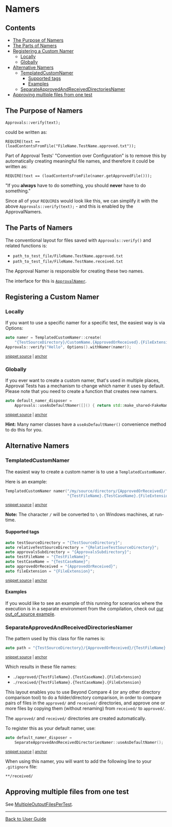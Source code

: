 <a id="top"></a>

# Namers

<!-- toc -->
## Contents

  * [The Purpose of Namers](#the-purpose-of-namers)
  * [The Parts of Namers](#the-parts-of-namers)
  * [Registering a Custom Namer](#registering-a-custom-namer)
    * [Locally](#locally)
    * [Globally](#globally)
  * [Alternative Namers](#alternative-namers)
    * [TemplatedCustomNamer](#templatedcustomnamer)
      * [Supported tags](#supported-tags)
      * [Examples](#examples)
    * [SeparateApprovedAndReceivedDirectoriesNamer](#separateapprovedandreceiveddirectoriesnamer)
  * [Approving multiple files from one test](#approving-multiple-files-from-one-test)<!-- endToc -->

## The Purpose of Namers

`Approvals::verify(text);`

could be written as:

`REQUIRE(text == (loadContentsFromFile("FileName.TestName.approved.txt"));`

Part of Approval Tests' "Convention over Configuration" is to remove this by automatically creating meaningful file names, and therefore it could be written as:

`REQUIRE(text == (loadContentsFromFile(namer.getApprovedFile()));`

"If you **always** have to do something, you should **never** have to do something."

Since all of your `REQUIRE`s would look like this, we can simplify it with the above `Approvals::verify(text);` - and this is enabled by the ApprovalNamers.

## The Parts of Namers

The conventional layout for files saved with `Approvals::verify()` and related functions is:

* `path_to_test_file/FileName.TestName.approved.txt`
* `path_to_test_file/FileName.TestName.received.txt`

The Approval Namer is responsible for creating these two names.

The interface for this
is [`ApprovalNamer`](https://github.com/approvals/ApprovalTests.cpp/blob/master/ApprovalTests/core/ApprovalNamer.h).

## Registering a Custom Namer

### Locally

If you want to use a specific namer for a specific test, the easiest way is via Options:

<!-- snippet: templated_custom_namer_injection_via_options -->
<a id='snippet-templated_custom_namer_injection_via_options'></a>
```cpp
auto namer = TemplatedCustomNamer::create(
    "{TestSourceDirectory}/CustomName.{ApprovedOrReceived}.{FileExtension}");
Approvals::verify("Hello", Options().withNamer(namer));
```
<sup><a href='/tests/DocTest_Tests/namers/TemplatedCustomNamerTests.cpp#L34-L38' title='Snippet source file'>snippet source</a> | <a href='#snippet-templated_custom_namer_injection_via_options' title='Start of snippet'>anchor</a></sup>
<!-- endSnippet -->

### Globally

If you ever want to create a custom namer, that's used in multiple places, Approval Tests has a mechanism to change
which namer it uses by default. Please note that you need to create a function that creates new namers.

<!-- snippet: register_default_namer -->
<a id='snippet-register_default_namer'></a>
```cpp
auto default_namer_disposer =
    Approvals::useAsDefaultNamer([]() { return std::make_shared<FakeNamer>(); });
```
<sup><a href='/tests/DocTest_Tests/namers/NamerTests.cpp#L28-L31' title='Snippet source file'>snippet source</a> | <a href='#snippet-register_default_namer' title='Start of snippet'>anchor</a></sup>
<!-- endSnippet -->

**Hint:** Many namer classes have a `useAsDefaultNamer()` convenience method to do this for you.

## Alternative Namers

### TemplatedCustomNamer

The easiest way to create a custom namer is to use a `TemplatedCustomNamer`.

Here is an example:

<!-- snippet: templated_custom_namer_example -->
<a id='snippet-templated_custom_namer_example'></a>
```cpp
TemplatedCustomNamer namer("/my/source/directory/{ApprovedOrReceived}/"
                           "{TestFileName}.{TestCaseName}.{FileExtension}");
```
<sup><a href='/tests/DocTest_Tests/namers/TemplatedCustomNamerTests.cpp#L9-L12' title='Snippet source file'>snippet source</a> | <a href='#snippet-templated_custom_namer_example' title='Start of snippet'>anchor</a></sup>
<!-- endSnippet -->

**Note:** The character `/` will be converted to `\` on Windows machines, at run-time. 

#### Supported tags

<!-- snippet: custom_namer_tags -->
<a id='snippet-custom_namer_tags'></a>
```cpp
auto testSourceDirectory = "{TestSourceDirectory}";
auto relativeTestSourceDirectory = "{RelativeTestSourceDirectory}";
auto approvalsSubdirectory = "{ApprovalsSubdirectory}";
auto testFileName = "{TestFileName}";
auto testCaseName = "{TestCaseName}";
auto approvedOrReceived = "{ApprovedOrReceived}";
auto fileExtension = "{FileExtension}";
```
<sup><a href='/ApprovalTests/namers/TemplatedCustomNamer.cpp#L42-L50' title='Snippet source file'>snippet source</a> | <a href='#snippet-custom_namer_tags' title='Start of snippet'>anchor</a></sup>
<!-- endSnippet -->

#### Examples

If you would like to see an example of this running for scenarios where the execution is in a separate environment from the compilation, check out [our out_of_source example](https://github.com/approvals/ApprovalTests.cpp/blob/master/examples/out_of_source/out_of_source_main.cpp).

### SeparateApprovedAndReceivedDirectoriesNamer

The pattern used by this class for file names is:

<!-- snippet: separate_approved_and_received_directory_names -->
<a id='snippet-separate_approved_and_received_directory_names'></a>
```cpp
auto path = "{TestSourceDirectory}/{ApprovedOrReceived}/{TestFileName}.{TestCaseName}.{FileExtension}";
```
<sup><a href='/ApprovalTests/namers/SeparateApprovedAndReceivedDirectoriesNamer.cpp#L7-L9' title='Snippet source file'>snippet source</a> | <a href='#snippet-separate_approved_and_received_directory_names' title='Start of snippet'>anchor</a></sup>
<!-- endSnippet -->

Which results in these file names:

- `./approved/{TestFileName}.{TestCaseName}.{FileExtension}`
- `./received/{TestFileName}.{TestCaseName}.{FileExtension}`

This layout enables you to use Beyond Compare 4 (or any other directory comparison tool) to do a folder/directory comparison, in order to compare pairs of files in the `approved/` and `received/` directories, and approve one or more files by copying them (without renaming) from `received/` to `approved/`.

The `approved/` and `received/` directories are created automatically.

To register this as your default namer, use:

<!-- snippet: register_separate_directories_namer -->
<a id='snippet-register_separate_directories_namer'></a>
```cpp
auto default_namer_disposer =
    SeparateApprovedAndReceivedDirectoriesNamer::useAsDefaultNamer();
```
<sup><a href='/tests/DocTest_Tests/namers/NamerTests.cpp#L48-L51' title='Snippet source file'>snippet source</a> | <a href='#snippet-register_separate_directories_namer' title='Start of snippet'>anchor</a></sup>
<!-- endSnippet -->

When using this namer, you will want to add the following line to your `.gitignore` file:

```
**/received/
```

## Approving multiple files from one test 

See [MultipleOutputFilesPerTest](/doc/MultipleOutputFilesPerTest.md#top).

---

[Back to User Guide](/doc/README.md#top)
